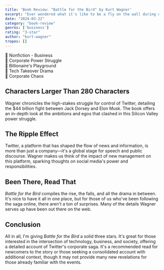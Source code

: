 ```yaml
---
title: 'Book Review: "Battle for the Bird" by Kurt Wagner'
excerpt: "Ever wondered what it's like to be a fly on the wall during one of the most tumultuous tech takeovers in recent history? \"Battle for the Bird\" by Kurt Wagner is a front-row ticket to the showdown between tech titans."
date: "2024-03-22"
category: "book-review"
genres: ['business']
rating: "3-star"
author: "kurt-wagner"
tropes: []
---
```


📍 Nonfiction - Business  
📍 Corporate Power Struggle  
📍 Billionaire's Playground  
📍 Tech Takeover Drama  
📍 Corporate Chaos  

## Characters Larger Than 280 Characters
Wagner chronicles the high-stakes struggle for control of Twitter, detailing the $44 billion fight between Jack Dorsey and Elon Musk. The book offers an in-depth look at the ambitions and egos that clashed in this Silicon Valley power struggle.

## The Ripple Effect
Twitter, a platform that has shaped the flow of news and information, is more than just a company—it's a global stage for speech and public discourse. Wagner makes us think of the impact of new management on this platform, sparking thoughts on social media's power and responsibilities.

## Been There, Read That
*Battle for the Bird* compiles the rise, the falls, and all the drama in between. It's nice to have it all in one place, but for those of us who've been following the saga online, there aren't a ton of surprises. Many of the details Wagner serves up have been out there on the web.

## Conclusion
All in all, I'm giving *Battle for the Bird* a solid three stars. It's great for those interested in the intersection of technology, business, and society, offering a detailed account of Twitter's corporate saga. It's a recommended read for newcomers to the story or those seeking a consolidated account with additional context, though it may not provide many new revelations for those already familiar with the events.

